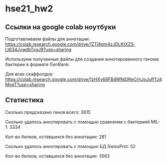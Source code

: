 # hse21_hw2

## Ссылки на google colab ноутбуки

Подготавливаем файлы для аннотации:
https://colab.research.google.com/drive/1ZTi8gm4zJDLKtXZS-Lt634JywdbTxgJ9?usp=sharing


Используем полученные файлы для создания аннотированного генома бактерии в формате GenBank:

Для всех скаффолдов:
https://colab.research.google.com/drive/1zHXy68FB4RfNjDReCrhJoJuffTJ4MoeT?usp=sharing

## Статистика

Сколько предсказано генов всего: 3615

Сколько удалось аннотировать с помощью сравнения с бактерией MIL-1: 3334

Кол-во белков, оставшихся без аннотации: 281

Сколько удалось аннотировать с помощью БД SwissProt: 52

Кол-во белков, оставшихся без аннотации: 3563

